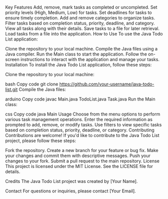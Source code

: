 Key Features
Add, remove, mark tasks as completed or uncompleted.
Set priority levels (High, Medium, Low) for tasks.
Set deadlines for tasks to ensure timely completion.
Add and remove categories to organize tasks.
Filter tasks based on completion status, priority, deadline, and category.
View all tasks along with their details.
Save tasks to a file for later retrieval.
Load tasks from a file into the application.
How to Use
To use the Java Todo List application:

Clone the repository to your local machine.
Compile the Java files using a Java compiler.
Run the Main class to start the application.
Follow the on-screen instructions to interact with the application and manage your tasks.
Installation
To install the Java Todo List application, follow these steps:

Clone the repository to your local machine:

bash
Copy code
git clone https://github.com/your-username/java-todo-list.git
Compile the Java files:

arduino
Copy code
javac Main.java TodoList.java Task.java
Run the Main class:

css
Copy code
java Main
Usage
Choose from the menu options to perform various task management operations.
Enter the required information as prompted to add, remove, or modify tasks.
Use filters to view specific tasks based on completion status, priority, deadline, or category.
Contributing
Contributions are welcome! If you'd like to contribute to the Java Todo List project, please follow these steps:

Fork the repository.
Create a new branch for your feature or bug fix.
Make your changes and commit them with descriptive messages.
Push your changes to your fork.
Submit a pull request to the main repository.
License
This project is licensed under the MIT License. See the LICENSE file for details.

Credits
The Java Todo List project was created by [Your Name].

Contact
For questions or inquiries, please contact [Your Email].
